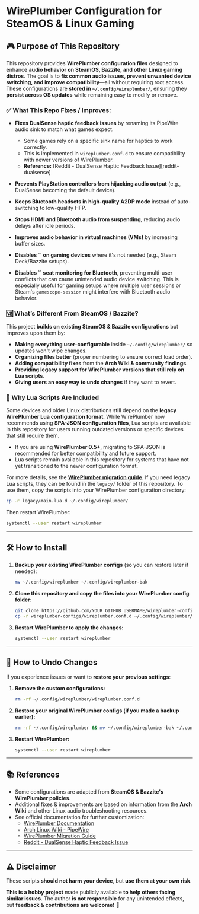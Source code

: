 # WirePlumber Configuration for SteamOS & Linux Gaming

## 🎮 Purpose of This Repository

This repository provides **WirePlumber configuration files** designed to enhance **audio behavior on SteamOS, Bazzite, and other Linux gaming distros**. The goal is to **fix common audio issues, prevent unwanted device switching, and improve compatibility**—all without requiring root access. These configurations are **stored in `~/.config/wireplumber/`**, ensuring they **persist across OS updates** while remaining easy to modify or remove.

### ✅ What This Repo Fixes / Improves:

- **Fixes DualSense haptic feedback issues** by renaming its PipeWire audio sink to match what games expect.
  
  - Some games rely on a specific sink name for haptics to work correctly.
  - This is implemented in `wireplumber.conf.d` to ensure compatibility with newer versions of WirePlumber.
  - **Reference:** [Reddit - DualSense Haptic Feedback Issue][reddit-dualsense]

- **Prevents PlayStation controllers from hijacking audio output** (e.g., DualSense becoming the default device).

- **Keeps Bluetooth headsets in high-quality A2DP mode** instead of auto-switching to low-quality HFP.

- **Stops HDMI and Bluetooth audio from suspending**, reducing audio delays after idle periods.

- **Improves audio behavior in virtual machines (VMs)** by increasing buffer sizes.

- **Disables ******\`\`****** on gaming devices** where it's not needed (e.g., Steam Deck/Bazzite setups).

- **Disables ******\`\`****** seat monitoring for Bluetooth**, preventing multi-user conflicts that can cause unintended audio device switching. This is especially useful for gaming setups where multiple user sessions or Steam's `gamescope-session` might interfere with Bluetooth audio behavior.

### 🆚 What’s Different From SteamOS / Bazzite?

This project **builds on existing SteamOS & Bazzite configurations** but improves upon them by:

- **Making everything user-configurable** inside `~/.config/wireplumber/` so updates won't wipe changes.
- **Organizing files better** (proper numbering to ensure correct load order).
- **Adding compatibility fixes** from the **Arch Wiki & community findings**.
- **Providing legacy support for WirePlumber versions that still rely on Lua scripts**.
- **Giving users an easy way to undo changes** if they want to revert.

### 🔄 Why Lua Scripts Are Included

Some devices and older Linux distributions still depend on the **legacy WirePlumber Lua configuration format**. While WirePlumber now recommends using **SPA-JSON configuration files**, Lua scripts are available in this repository for users running outdated versions or specific devices that still require them.

- If you are using **WirePlumber 0.5+**, migrating to SPA-JSON is recommended for better compatibility and future support.
- Lua scripts remain available in this repository for systems that have not yet transitioned to the newer configuration format.

For more details, see the **[WirePlumber migration guide](https://pipewire.pages.freedesktop.org/wireplumber/daemon/configuration/migration.html)**. If you need legacy Lua scripts, they can be found in the `legacy/` folder of this repository. To use them, copy the scripts into your WirePlumber configuration directory:

```bash
cp -r legacy/main.lua.d ~/.config/wireplumber/
```

Then restart WirePlumber:

```bash
systemctl --user restart wireplumber
```

---

## 🛠️ How to Install

1. **Backup your existing WirePlumber configs** (so you can restore later if needed):
   ```bash
   mv ~/.config/wireplumber ~/.config/wireplumber-bak
   ```
2. **Clone this repository and copy the files into your WirePlumber config folder:**
   ```bash
   git clone https://github.com/YOUR_GITHUB_USERNAME/wireplumber-configs.git
   cp -r wireplumber-configs/wireplumber.conf.d ~/.config/wireplumber/
   ```
3. **Restart WirePlumber to apply the changes:**
   ```bash
   systemctl --user restart wireplumber
   ```

---

## 🔄 How to Undo Changes

If you experience issues or want to **restore your previous settings**:

1. **Remove the custom configurations:**
   ```bash
   rm -rf ~/.config/wireplumber/wireplumber.conf.d
   ```
2. **Restore your original WirePlumber configs (if you made a backup earlier):**
   ```bash
   rm -rf ~/.config/wireplumber && mv ~/.config/wireplumber-bak ~/.config/wireplumber
   ```
3. **Restart WirePlumber:**
   ```bash
   systemctl --user restart wireplumber
   ```

---

## 📚 References

- Some configurations are adapted from **SteamOS & Bazzite's WirePlumber policies**.
- Additional fixes & improvements are based on information from the **Arch Wiki** and other Linux audio troubleshooting resources.
- See official documentation for further customization:
  - [WirePlumber Documentation](https://pipewire.pages.freedesktop.org/wireplumber/)
  - [Arch Linux Wiki - PipeWire](https://wiki.archlinux.org/title/PipeWire)
  - [WirePlumber Migration Guide](https://pipewire.pages.freedesktop.org/wireplumber/daemon/configuration/migration.html)
  - [Reddit - DualSense Haptic Feedback Issue](https://www.reddit.com/r/linux_gaming/comments/190dypz/dualsense_haptic_feedback_wont_work_for_me/?utm_source=chatgpt.com)

---

## ⚠️ Disclaimer

These scripts **should not harm your device**, but **use them at your own risk**.

**This is a hobby project** made publicly available **to help others facing similar issues**. The author **is not responsible** for any unintended effects, but **feedback & contributions are welcome!** 🚀

